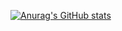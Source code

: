 [![Anurag's GitHub stats](https://github-readme-stats.vercel.app/api/top-langs/?username=mozartsempiano&show_icons=true&bg_color=00000000&border_color=1E1B21&title_color=E966A0&&text_color=F8EDFF&text_bold=false&icon_color=F8EDFF&border_radius=5&hide_border=true&layout=compact&locale=pt-br)](https://github.com/anuraghazra/github-readme-stats)

<!--
**mozartsempiano/mozartsempiano** is a ✨ _special_ ✨ repository because its `README.md` (this file) appears on your GitHub profile.

Here are some ideas to get you started:

- 🔭 I’m currently working on ...
- 🌱 I’m currently learning ...
- 👯 I’m looking to collaborate on ...
- 🤔 I’m looking for help with ...
- 💬 Ask me about ...
- 📫 How to reach me: ...
- 😄 Pronouns: ...
- ⚡ Fun fact: ...
-->
